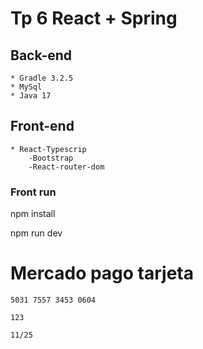 # Tp 6 React + Spring 

## Back-end
    * Gradle 3.2.5
    * MySql
    * Java 17

## Front-end
    * React-Typescrip
        -Bootstrap
        -React-router-dom

### Front run

npm install 

npm run dev

# Mercado pago tarjeta 

    5031 7557 3453 0604

    123

    11/25
